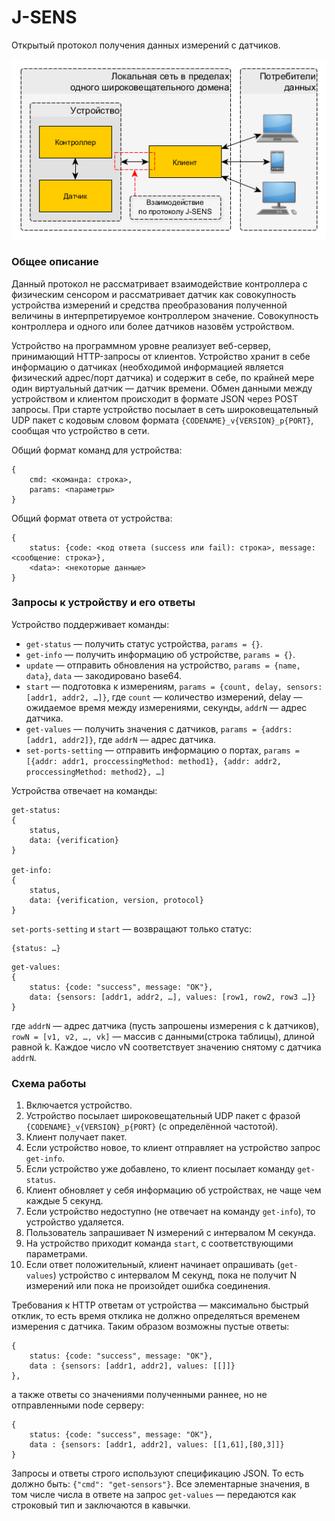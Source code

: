 # J-SENS
Открытый протокол получения данных измерений с датчиков.

![Network scheme](https://github.com/bzikst/J-SENS/blob/master/network_scheme.png)

### Общее описание

Данный протокол не рассматривает взаимодействие контроллера с физическим сенсором и рассматривает датчик как совокупность устройства измерений и средства преобразования полученной величины в интерпретируемое контроллером значение. Совокупность контроллера и одного или более датчиков назовём устройством.

Устройство на программном уровне реализует веб-сервер, принимающий HTTP-запросы от клиентов. Устройство хранит в себе информацию о датчиках (необходимой информацией является физический адрес/порт датчика) и содержит в себе, по крайней мере один виртуальный датчик — датчик времени. Обмен данными между устройством и клиентом происходит в формате JSON через POST запросы. При старте устройство посылает в сеть широковещательный UDP пакет c кодовым словом формата `{CODENAME}_v{VERSION}_p{PORT}`, сообщая что устройство в сети. 

Общий формат команд для устройства:
```
{
	cmd: <команда: строка>,
	params: <параметры>
}
```

Общий формат ответа от устройства:

```
{
	status: {code: <код ответа (success или fail): строка>, message: <сообщение: строка>},
	<data>: <некоторые данные>	
}
```

### Запросы к устройству и его ответы

Устройство поддерживает команды:
- `get-status` — получить статус устройства, `params = {}`.
- `get-info` — получить информацию об устройстве, `params = {}`.
- `update` — отправить обновления на устройство, `params = {name, data}`, `data` — закодировано base64.
- `start` — подготовка к измерениям, `params = {count, delay, sensors: [addr1, addr2, …]}`, где `count` — количество измерений, delay — ожидаемое время между измерениями, секунды, `addrN` — адрес датчика.
- `get-values` — получить значения с датчиков, `params = {addrs: [addr1, addr2]}`, где `addrN` — адрес датчика.
- `set-ports-setting` — отправить информацию о портах, `params = [{addr: addr1, proccessingMethod: method1}, {addr: addr2, proccessingMethod: method2}, …]`

Устройства отвечает на команды:

```
get-status:
{
	status,
	data: {verification}
}

get-info:
{
	status,
	data: {verification, version, protocol}
}
```

`set-ports-setting` и `start` — возвращают только статус:
```
{status: …}
```

```
get-values: 
{
	status: {code: "success", message: "OK"},
	data: {sensors: [addr1, addr2, …], values: [row1, row2, row3 …]}
}
```

где `addrN` — адрес датчика (пусть запрошены измерения с k датчиков), 
`rowN = [v1, v2, …, vk]` — массив с данными(строка таблицы), длиной равной k. Каждое число vN соответствует значению снятому с датчика `addrN`.

### Схема работы

1. Включается устройство.
2. Устройство посылает широковещательный UDP пакет с фразой `{CODENAME}_v{VERSION}_p{PORT}` (с определённой частотой).
3. Клиент получает пакет.
4. Если устройство новое, то клиент отправляет на устройство запрос `get-info`.
5. Если устройство уже добавлено, то клиент посылает команду `get-status`.
6. Клиент обновляет у себя информацию об устройствах, не чаще чем каждые 5 секунд.
8. Если устройство недоступно (не отвечает на команду `get-info`), то устройство удаляется.
9. Пользователь запрашивает N измерений с интервалом M секунда.
10. На устройство приходит команда `start`, с соответствующими параметрами.
11. Если ответ положительный, клиент начинает опрашивать (`get-values`) устройство с интервалом M секунд, пока не получит N измерений или пока не произойдет ошибка соединения.

Требования к HTTP ответам от устройства — максимально быстрый отклик, то есть время отклика не должно определяться временем измерения с датчика. Таким образом возможны пустые ответы: 

```
{
	status: {code: "success", message: "OK"},
	data : {sensors: [addr1, addr2], values: [[]]}
},
```

а также ответы со значениями полученными раннее, но не отправленными node серверу:

```
{
	status: {code: "success", message: "OK"},
	data : {sensors: [addr1, addr2], values: [[1,61],[80,3]]}
}
```

Запросы и ответы строго используют спецификацию JSON. То есть должно быть: `{"cmd": "get-sensors"}`. Все элементарные значения, в том числе числа в ответе на запрос `get-values` — передаются как строковый тип и заключаются в кавычки.
